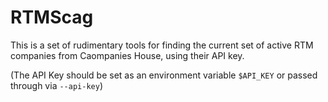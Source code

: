 RTMScag
=======

This is a set of rudimentary tools for finding the current set of
active RTM companies from Caompanies House, using their API key.

(The API Key should be set as an environment variable `$API_KEY` or
passed through via `--api-key`)


